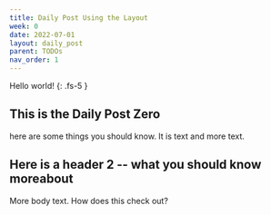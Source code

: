 ```yaml
---
title: Daily Post Using the Layout
week: 0
date: 2022-07-01
layout: daily_post
parent: TODOs
nav_order: 1
---
```


Hello world!
{: .fs-5 }


## This is the Daily Post Zero

here are some things you should know. It is text and more text.

## Here is a header 2 -- what you should know moreabout

More body text. How does this check out?

